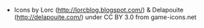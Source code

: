 * Icons by Lorc (http://lorcblog.blogspot.com/) & Delapouite (http://delapouite.com/) under CC BY 3.0 from game-icons.net